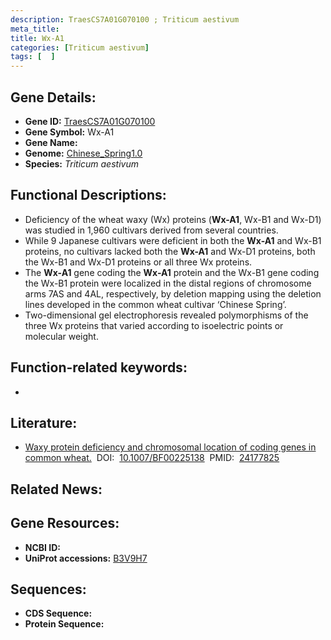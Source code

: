 ```yaml
---
description: TraesCS7A01G070100 ; Triticum aestivum
meta_title:
title: Wx-A1
categories: [Triticum aestivum]
tags: [  ]
---
```


## Gene Details:
- **Gene ID:**	[TraesCS7A01G070100](https://ensembl.gramene.org/Triticum_aestivum/Gene/Summary?g=TraesCS7A01G070100)
- **Gene Symbol:** Wx-A1
- **Gene Name:** 
- **Genome:** [Chinese_Spring1.0](https://ensembl.gramene.org/Triticum_aestivum/Info/Index)
- **Species:** *Triticum aestivum*

## Functional Descriptions:
   - Deficiency of the wheat waxy (Wx) proteins (**Wx-A1**, Wx-B1 and Wx-D1) was studied in 1,960 cultivars derived from several countries.
   - While 9 Japanese cultivars were deficient in both the **Wx-A1** and Wx-B1 proteins, no cultivars lacked both the **Wx-A1** and Wx-D1 proteins, both the Wx-B1 and Wx-D1 proteins or all three Wx proteins.
   - The **Wx-A1** gene coding the **Wx-A1** protein and the Wx-B1 gene coding the Wx-B1 protein were localized in the distal regions of chromosome arms 7AS and 4AL, respectively, by deletion mapping using the deletion lines developed in the common wheat cultivar ‘Chinese Spring’.
   - Two-dimensional gel electrophoresis revealed polymorphisms of the three Wx proteins that varied according to isoelectric points or molecular weight.

## Function-related keywords:
   - [](/tags//)

## Literature:
   - [Waxy protein deficiency and chromosomal location of coding genes in common wheat.]( https://link.springer.com/article/10.1007/BF00225138)&nbsp;&nbsp;DOI:&nbsp;&nbsp;[10.1007/BF00225138](https://link.springer.com/article/10.1007/BF00225138)&nbsp;&nbsp;PMID:&nbsp;&nbsp;[24177825](https://pubmed.ncbi.nlm.nih.gov/24177825/)

## Related News:

## Gene Resources:
- **NCBI ID:**  [](https://www.ncbi.nlm.nih.gov/gene/?term=)
- **UniProt accessions:** [B3V9H7](https://www.uniprot.org/uniprotkb/B3V9H7/entry)



## Sequences:
- **CDS Sequence:**
- **Protein Sequence:**
